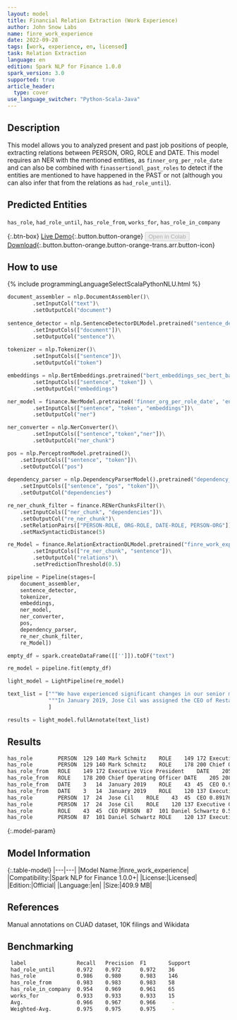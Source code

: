 ```yaml
---
layout: model
title: Financial Relation Extraction (Work Experience)
author: John Snow Labs
name: finre_work_experience
date: 2022-09-28
tags: [work, experience, en, licensed]
task: Relation Extraction
language: en
edition: Spark NLP for Finance 1.0.0
spark_version: 3.0
supported: true
article_header:
  type: cover
use_language_switcher: "Python-Scala-Java"
---
```


## Description

This model allows you to analyzed present and past job positions of people, extracting relations between PERSON, ORG, ROLE and DATE. This model requires an NER with the mentioned entities, as `finner_org_per_role_date` and can also be combined with `finassertiondl_past_roles` to detect if the entities are mentioned to have happened in the PAST or not (although you can also infer that from the relations as `had_role_until`).

## Predicted Entities

`has_role`, `had_role_until`, `has_role_from`, `works_for`, `has_role_in_company`

{:.btn-box}
[Live Demo](https://demo.johnsnowlabs.com/finance/FINRE_WORK_EXPERIENCE){:.button.button-orange}
<button class="button button-orange" disabled>Open in Colab</button>
[Download](https://s3.amazonaws.com/auxdata.johnsnowlabs.com/finance/models/finre_work_experience_en_1.0.0_3.0_1664360618647.zip){:.button.button-orange.button-orange-trans.arr.button-icon}

## How to use



<div class="tabs-box" markdown="1">
{% include programmingLanguageSelectScalaPythonNLU.html %}

```python
document_assembler = nlp.DocumentAssembler()\
        .setInputCol("text")\
        .setOutputCol("document")
        
sentence_detector = nlp.SentenceDetectorDLModel.pretrained("sentence_detector_dl","en")\
        .setInputCols(["document"])\
        .setOutputCol("sentence")\
        
tokenizer = nlp.Tokenizer()\
        .setInputCols(["sentence"])\
        .setOutputCol("token")

embeddings = nlp.BertEmbeddings.pretrained("bert_embeddings_sec_bert_base","en") \
        .setInputCols(["sentence", "token"]) \
        .setOutputCol("embeddings")

ner_model = finance.NerModel.pretrained('finner_org_per_role_date', 'en', 'finance/models')\
        .setInputCols(["sentence", "token", "embeddings"])\
        .setOutputCol("ner")

ner_converter = nlp.NerConverter()\
        .setInputCols(["sentence","token","ner"])\
        .setOutputCol("ner_chunk")

pos = nlp.PerceptronModel.pretrained()\
    .setInputCols(["sentence", "token"])\
    .setOutputCol("pos")
    
dependency_parser = nlp.DependencyParserModel().pretrained("dependency_conllu", "en")\
    .setInputCols(["sentence", "pos", "token"])\
    .setOutputCol("dependencies")

re_ner_chunk_filter = finance.RENerChunksFilter()\
    .setInputCols(["ner_chunk", "dependencies"])\
    .setOutputCol("re_ner_chunk")\
    .setRelationPairs(["PERSON-ROLE, ORG-ROLE, DATE-ROLE, PERSON-ORG"])\
    .setMaxSyntacticDistance(5)

re_Model = finance.RelationExtractionDLModel.pretrained("finre_work_experience", "en", "finance/models")\
        .setInputCols(["re_ner_chunk", "sentence"])\
        .setOutputCol("relations")\
        .setPredictionThreshold(0.5)

pipeline = Pipeline(stages=[
    document_assembler, 
    sentence_detector,
    tokenizer,
    embeddings,
    ner_model,
    ner_converter,
    pos,
    dependency_parser,
    re_ner_chunk_filter,
    re_Model])

empty_df = spark.createDataFrame([['']]).toDF("text")

re_model = pipeline.fit(empty_df)

light_model = LightPipeline(re_model)

text_list = ["""We have experienced significant changes in our senior management team over the past several years, including the appointments of Mark Schmitz as our Executive Vice President and Chief Operating Officer in 2019.""",
             """In January 2019, Jose Cil was assigned the CEO of Restaurant Brands International, and Daniel Schwartz was assigned the Executive Chairman of the company.""",
             ]

results = light_model.fullAnnotate(text_list)
```

</div>

## Results

```bash
has_role	    PERSON	129	140	Mark Schmitz	ROLE	149	172	Executive Vice President	0.8707728
has_role	    PERSON	129	140	Mark Schmitz	ROLE	178	200	Chief Operating Officer	0.97559035
has_role_from	ROLE	149	172	Executive Vice President	DATE	205	208	2019	0.9327241
has_role_from	ROLE	178	200	Chief Operating Officer	DATE	205	208	2019	0.90718126
has_role_from	DATE	3	14	January 2019	ROLE	43	45	CEO	0.996639
has_role_from	DATE	3	14	January 2019	ROLE	120	137	Executive Chairman	0.9964874
has_role	    PERSON	17	24	Jose Cil	ROLE	43	45	CEO	0.8917691
has_role	    PERSON	17	24	Jose Cil	ROLE	120	137	Executive Chairman	0.8527716
has_role	    ROLE	43	45	CEO	PERSON	87	101	Daniel Schwartz	0.5765097
has_role	    PERSON	87	101	Daniel Schwartz	ROLE	120	137	Executive Chairman	0.79235893
```

{:.model-param}
## Model Information

{:.table-model}
|---|---|
|Model Name:|finre_work_experience|
|Compatibility:|Spark NLP for Finance 1.0.0+|
|License:|Licensed|
|Edition:|Official|
|Language:|en|
|Size:|409.9 MB|

## References

Manual annotations on CUAD dataset, 10K filings and Wikidata

## Benchmarking

```bash
 label                Recall   Precision  F1       Support
 had_role_until       0.972    0.972      0.972    36  
 has_role             0.986    0.980      0.983    146 
 has_role_from        0.983    0.983      0.983    58  
 has_role_in_company  0.954    0.969      0.961    65  
 works_for            0.933    0.933      0.933    15  
 Avg.                 0.966    0.967      0.966     -   
 Weighted-Avg.        0.975    0.975      0.975     -   
```  